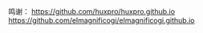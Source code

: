 鸣谢：
https://github.com/huxpro/huxpro.github.io
https://github.com/elmagnificogi/elmagnificogi.github.io
